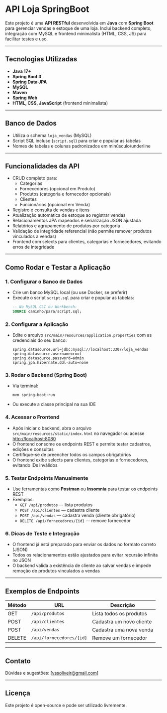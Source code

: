 # API Loja SpringBoot

Este projeto é uma **API RESTful** desenvolvida em **Java** com **Spring Boot** para gerenciar vendas e estoque de uma loja. Inclui backend completo, integração com MySQL e frontend minimalista (HTML, CSS, JS) para facilitar testes e uso.

---

## Tecnologias Utilizadas

- **Java 17+**
- **Spring Boot 3**
- **Spring Data JPA**
- **MySQL**
- **Maven**
- **Spring Web**
- **HTML, CSS, JavaScript** (frontend minimalista)

---

## Banco de Dados

- Utiliza o schema `loja_vendas` (MySQL)
- Script SQL incluso (`script.sql`) para criar e popular as tabelas
- Nomes de tabelas e colunas padronizados em minúsculo/underline

---

## Funcionalidades da API

- CRUD completo para:
  - Categorias
  - Fornecedores (opcional em Produto)
  - Produtos (categoria e fornecedor opcionais)
  - Clientes
  - Funcionários (opcional em Venda)
- Registro e consulta de vendas e itens
- Atualização automática de estoque ao registrar vendas
- Relacionamentos JPA mapeados e serialização JSON ajustada
- Relatórios e agrupamento de produtos por categoria
- Validação de integridade referencial (não permite remover produtos vinculados a vendas)
- Frontend com selects para clientes, categorias e fornecedores, evitando erros de integridade

---

## Como Rodar e Testar a Aplicação

### 1. Configurar o Banco de Dados

- Crie um banco MySQL local (ou use Docker, se preferir)
- Execute o script `script.sql` para criar e popular as tabelas:
  ```sql
  -- No MySQL CLI ou Workbench:
  SOURCE caminho/para/script.sql;
  ```

### 2. Configurar a Aplicação

- Edite o arquivo `src/main/resources/application.properties` com as credenciais do seu banco:
  ```properties
  spring.datasource.url=jdbc:mysql://localhost:3307/loja_vendas
  spring.datasource.username=root
  spring.datasource.password=admin
  spring.jpa.hibernate.ddl-auto=none
  ```

### 3. Rodar o Backend (Spring Boot)

- Via terminal:
  ```shell
  mvn spring-boot:run
  ```
- Ou execute a classe principal na sua IDE

### 4. Acessar o Frontend

- Após iniciar o backend, abra o arquivo `src/main/resources/static/index.html` no navegador ou acesse [http://localhost:8080](http://localhost:8080)
- O frontend consome os endpoints REST e permite testar cadastros, edições e consultas
- Certifique-se de preencher todos os campos obrigatórios
- O frontend exibe selects para clientes, categorias e fornecedores, evitando IDs inválidos

### 5. Testar Endpoints Manualmente

- Use ferramentas como **Postman** ou **Insomnia** para testar os endpoints REST
- Exemplos:
  - `GET /api/produtos` — lista produtos
  - `POST /api/clientes` — cadastra cliente
  - `POST /api/vendas` — cadastra venda (cliente obrigatório)
  - `DELETE /api/fornecedores/{id}` — remove fornecedor

### 6. Dicas de Teste e Integração

- O frontend já está preparado para enviar os dados no formato correto (JSON)
- Todos os relacionamentos estão ajustados para evitar recursão infinita no JSON
- O backend valida a existência de cliente ao salvar vendas e impede remoção de produtos vinculados a vendas

---

## Exemplos de Endpoints

| Método | URL                        | Descrição                        |
|--------|----------------------------|----------------------------------|
| GET    | `/api/produtos`            | Lista todos os produtos          |
| POST   | `/api/clientes`            | Cadastra um novo cliente         |
| POST   | `/api/vendas`              | Cadastra uma nova venda          |
| DELETE | `/api/fornecedores/{id}`   | Remove um fornecedor             |

---

## Contato

Dúvidas e sugestões: [vssoliveir@gmail.com]

---

## Licença

Este projeto é open-source e pode ser utilizado livremente.
